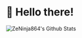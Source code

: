# 👋 Hello there!

![ZeNinja864's Github Stats](https://github-readme-stats.vercel.app/api?username=zeninja864&show_icons=true&theme=tokyonight)
<!--
**ZeNinja864/ZeNinja864** is a ✨ _special_ ✨ repository because its `README.md` (this file) appears on your GitHub profile.

Here are some ideas to get you started:

- 🔭 I’m currently working on ...
- 🌱 I’m currently learning ...
- 👯 I’m looking to collaborate on ...
- 🤔 I’m looking for help with ...
- 💬 Ask me about ...
- 📫 How to reach me: ...
- 😄 Pronouns: ...
- ⚡ Fun fact: ...
-->
